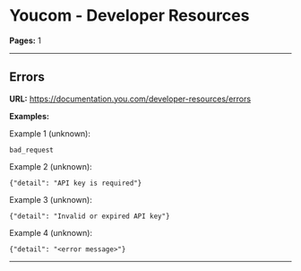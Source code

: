 # Youcom - Developer Resources

**Pages:** 1

---

## Errors

**URL:** https://documentation.you.com/developer-resources/errors

**Examples:**

Example 1 (unknown):
```unknown
bad_request
```

Example 2 (unknown):
```unknown
{"detail": "API key is required"}
```

Example 3 (unknown):
```unknown
{"detail": "Invalid or expired API key"}
```

Example 4 (unknown):
```unknown
{"detail": "<error message>"}
```

---
